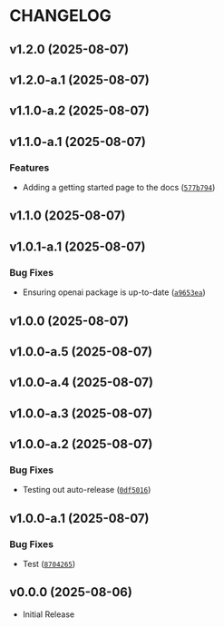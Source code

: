 # CHANGELOG

<!-- version list -->

## v1.2.0 (2025-08-07)


## v1.2.0-a.1 (2025-08-07)


## v1.1.0-a.2 (2025-08-07)


## v1.1.0-a.1 (2025-08-07)

### Features

- Adding a getting started page to the docs
  ([`577b794`](https://github.com/rmikulec/pyAgentic/commit/577b794b6e8eff526de235d2adfc7a0b67b9fb10))
## v1.1.0 (2025-08-07)


## v1.0.1-a.1 (2025-08-07)

### Bug Fixes

- Ensuring openai package is up-to-date
  ([`a9653ea`](https://github.com/rmikulec/pyAgentic/commit/a9653eabd5b4fab573855c61add1336e5c11f268))


## v1.0.0 (2025-08-07)


## v1.0.0-a.5 (2025-08-07)


## v1.0.0-a.4 (2025-08-07)


## v1.0.0-a.3 (2025-08-07)


## v1.0.0-a.2 (2025-08-07)

### Bug Fixes

- Testing out auto-release
  ([`0df5016`](https://github.com/rmikulec/pyAgentic/commit/0df5016c347d768a5c2c60e100eecc6f6d8bad57))


## v1.0.0-a.1 (2025-08-07)

### Bug Fixes

- Test
  ([`8704265`](https://github.com/rmikulec/pyAgentic/commit/8704265f525a5c6df856b4d7966a421c0532a400))


## v0.0.0 (2025-08-06)

- Initial Release
